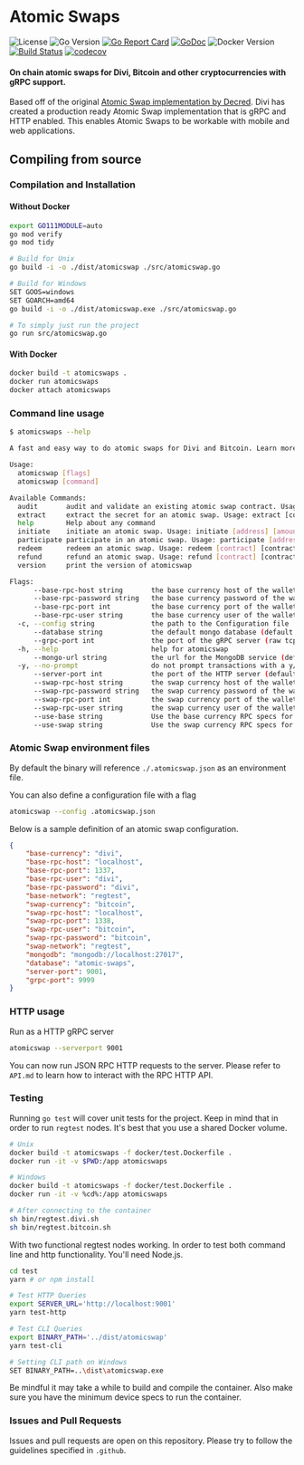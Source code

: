 # Atomic Swaps

![License](https://img.shields.io/badge/license-MIT-blue.svg)
![Go Version](https://img.shields.io/badge/Go-v1.1-blue.svg)
[![Go Report Card](https://goreportcard.com/badge/github.com/DiviProject/atomic-swaps)](https://goreportcard.com/report/github.com/DiviProject/atomic-swaps)
[![GoDoc](https://godoc.org/DiviProject/atomic-swaps?status.svg)](https://godoc.org/DiviProject/atomic-swaps)
![Docker Version](https://img.shields.io/badge/Docker-v2.0.0-blue.svg)
[![Build Status](https://travis-ci.org/DiviProject/atomic-swaps.svg?branch=master)](https://travis-ci.org/DiviProject/atomic-swaps)
[![codecov](https://codecov.io/gh/DiviProject/atomic-swaps/branch/master/graph/badge.svg)](https://codecov.io/gh/DiviProject/atomic-swaps)

#### On chain atomic swaps for Divi, Bitcoin and other cryptocurrencies with gRPC support.

Based off of the original [Atomic Swap implementation by Decred](https://github.com/decred/atomicswap). Divi has created a production ready Atomic Swap implementation that is gRPC and HTTP enabled. This enables Atomic Swaps to be workable with mobile and web applications.

## Compiling from source

### Compilation and Installation

#### Without Docker

```bash
export GO111MODULE=auto
go mod verify
go mod tidy

# Build for Unix
go build -i -o ./dist/atomicswap ./src/atomicswap.go

# Build for Windows
SET GOOS=windows
SET GOARCH=amd64
go build -i -o ./dist/atomicswap.exe ./src/atomicswap.go

# To simply just run the project
go run src/atomicswap.go
```

#### With Docker

```bash
docker build -t atomicswaps .
docker run atomicswaps
docker attach atomicswaps
```

### Command line usage

```bash
$ atomicswaps --help

A fast and easy way to do atomic swaps for Divi and Bitcoin. Learn more at https://github.com/DiviProject/atomic-swaps

Usage:
  atomicswap [flags]
  atomicswap [command]

Available Commands:
  audit       audit and validate an existing atomic swap contract. Usage: audit [contract] [contract transaction]
  extract     extract the secret for an atomic swap. Usage: extract [contract transaction] [secret]
  help        Help about any command
  initiate    initiate an atomic swap. Usage: initiate [address] [amount]
  participate participate in an atomic swap. Usage: participate [address] [amount] [secret]
  redeem      redeem an atomic swap. Usage: redeem [contract] [contract transaction] [secret]
  refund      refund an atomic swap. Usage: refund [contract] [contract transaction]
  version     print the version of atomicswap

Flags:
      --base-rpc-host string       the base currency host of the wallet RPC server (default "localhost")
      --base-rpc-password string   the base currency password of the wallet RPC server (default "password")
      --base-rpc-port int          the base currency port of the wallet RPC server (default 1337)
      --base-rpc-user string       the base currency user of the wallet RPC server (default "user")
  -c, --config string              the path to the Configuration file
      --database string            the default mongo database (default "atomic-swaps")
      --grpc-port int              the port of the gRPC server (raw tcp) (default 9999)
  -h, --help                       help for atomicswap
      --mongo-url string           the url for the MongoDB service (default "mongodb://localhost:27017")
  -y, --no-prompt                  do not prompt transactions with a y/n
      --server-port int            the port of the HTTP server (default 9001)
      --swap-rpc-host string       the swap currency host of the wallet RPC server (default "localhost")
      --swap-rpc-password string   the swap currency password of the wallet RPC server (default "password")
      --swap-rpc-port int          the swap currency port of the wallet RPC server (default 1337)
      --swap-rpc-user string       the swap currency user of the wallet RPC server (default "user")
      --use-base string            Use the base currency RPC specs for the CLI command, default is base (default "base")
      --use-swap string            Use the swap currency RPC specs for the CLI command, default is base (default "swap")
```

### Atomic Swap environment files

By default the binary will reference `./.atomicswap.json` as an environment file.

You can also define a configuration file with a flag

```bash
atomicswap --config .atomicswap.json
```

Below is a sample definition of an atomic swap configuration.

```json
{
    "base-currency": "divi",
    "base-rpc-host": "localhost",
    "base-rpc-port": 1337,
    "base-rpc-user": "divi",
    "base-rpc-password": "divi",
    "base-network": "regtest",
    "swap-currency": "bitcoin",
    "swap-rpc-host": "localhost",
    "swap-rpc-port": 1338,
    "swap-rpc-user": "bitcoin",
    "swap-rpc-password": "bitcoin",
    "swap-network": "regtest",
    "mongodb": "mongodb://localhost:27017",
    "database": "atomic-swaps",
    "server-port": 9001,
    "grpc-port": 9999
}
```

### HTTP usage

Run as a HTTP gRPC server

```bash
atomicswap --serverport 9001
```

You can now run JSON RPC HTTP requests to the server. Please refer to `API.md` to learn how to interact with the RPC HTTP API.

### Testing

Running `go test` will cover unit tests for the project.
Keep in mind that in order to run `regtest` nodes. It's best that you use a shared Docker volume.

```bash
# Unix
docker build -t atomicswaps -f docker/test.Dockerfile .
docker run -it -v $PWD:/app atomicswaps

# Windows
docker build -t atomicswaps -f docker/test.Dockerfile .
docker run -it -v %cd%:/app atomicswaps

# After connecting to the container
sh bin/regtest.divi.sh
sh bin/regtest.bitcoin.sh
```

With two functional regtest nodes working. In order to test both command line and http functionality. You'll need Node.js.

```bash
cd test
yarn # or npm install

# Test HTTP Queries
export SERVER_URL='http://localhost:9001'
yarn test-http

# Test CLI Queries
export BINARY_PATH='../dist/atomicswap'
yarn test-cli

# Setting CLI path on Windows
SET BINARY_PATH=..\dist\atomicswap.exe
```

Be mindful it may take a while to build and compile the container. Also make sure you have the minimum device specs to run the container.

### Issues and Pull Requests

Issues and pull requests are open on this repository. Please try to follow the guidelines specified in `.github`.
